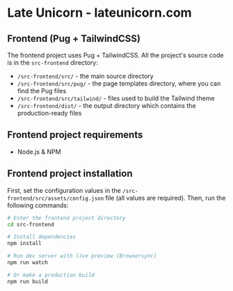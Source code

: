 # Late Unicorn - lateunicorn.com

## Frontend (Pug + TailwindCSS)

The frontend project uses Pug + TailwindCSS. All the project's source code is in the `src-frontend` directory:
* `/src-frontend/src/` - the main source directory
* `/src-frontend/src/pug/` - the page templates directory, where you can find the Pug files
* `/src-frontend/src/tailwind/` - files used to build the Tailwind theme
* `/src-frontend/dist/` - the output directory which contains the production-ready files

## Frontend project requirements

* Node.js & NPM

## Frontend project installation

First, set the configuration values in the `/src-frontend/src/assets/config.json` file (all values are required). Then, run the following commands:

```bash
# Enter the frontend project directory
cd src-frontend

# Install dependencies
npm install 

# Run dev server with live preview (Browsersync)
npm run watch

# Or make a production build 
npm run build
```
